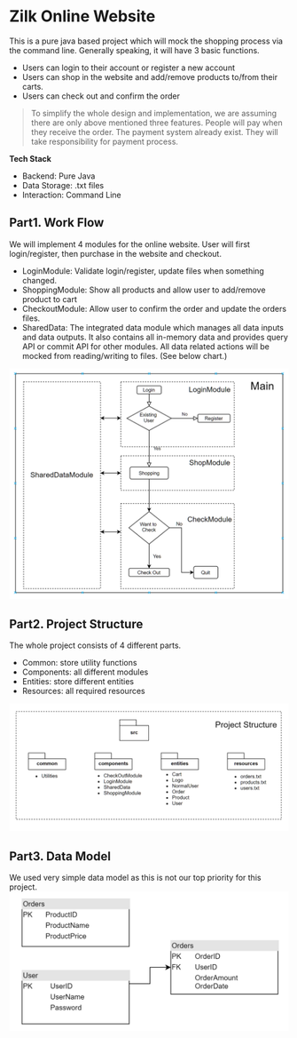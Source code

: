 ﻿# Zilk Online Website

This is a pure java based project which will mock the shopping process via the command line. Generally speaking, it will have 3 basic functions. 
- Users can login to their account or register a new account
- Users can shop in the website and add/remove products to/from their carts.
- Users can check out and confirm the order

> To simplify the whole design and implementation, we are assuming there are only above mentioned three features. People will pay when they receive the order. The payment system already exist. They will take responsibility for payment process.

**Tech Stack** 
- Backend: Pure Java
- Data Storage: .txt files
- Interaction: Command Line

## Part1. Work Flow

We will implement 4 modules for the online website. User will first login/register, then purchase in the website and checkout. 
- LoginModule: Validate login/register, update files when something changed.
- ShoppingModule: Show all products and allow user to add/remove product to cart
- CheckoutModule: Allow user to confirm the order and update the orders files.
- SharedData: The integrated data module which manages all data inputs and data outputs. It also contains all in-memory data and provides query API or commit API for other modules. All data related actions will be mocked from reading/writing to files.
(See below chart.)

<img src="https://github.com/UPenn-CIT599/final-project-team-69-zilk/blob/master/images/FlowChart.PNG"/>

## Part2. Project Structure

The whole project consists of 4 different parts.
- Common: store utility functions
- Components: all different modules
- Entities: store different entities
- Resources: all required resources

<img src="https://github.com/UPenn-CIT599/final-project-team-69-zilk/blob/master/images/ProjectStructure.PNG"/>

## Part3. Data Model

We used very simple data model as this is not our top priority for this project.
<img src="https://github.com/UPenn-CIT599/final-project-team-69-zilk/blob/master/images/DataModel.PNG"/>
